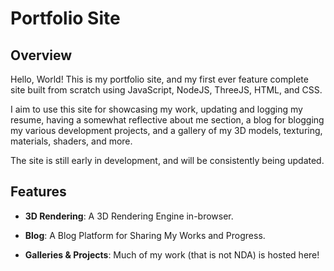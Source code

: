 # Portfolio Site

## Overview

Hello, World! This is my portfolio site, and my first ever feature complete site built from scratch using JavaScript, NodeJS, ThreeJS, HTML, and CSS.

I aim to use this site for showcasing my work, updating and logging my resume, having a somewhat reflective about me section, a blog for blogging my various development projects, and a gallery of my 3D models, texturing, materials, shaders, and more.

The site is still early in development, and will be consistently being updated.

## Features

- **3D Rendering**: A 3D Rendering Engine in-browser.

- **Blog**: A Blog Platform for Sharing My Works and Progress.

- **Galleries & Projects**: Much of my work (that is not NDA) is hosted here!
